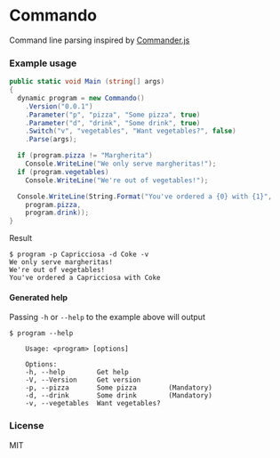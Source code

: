 # Commando
Command line parsing inspired by [Commander.js](https://github.com/tj/commander.js)

### Example usage
```csharp
public static void Main (string[] args)
{
  dynamic program = new Commando()
    .Version("0.0.1")
    .Parameter("p", "pizza", "Some pizza", true)
    .Parameter("d", "drink", "Some drink", true)
    .Switch("v", "vegetables", "Want vegetables?", false)
    .Parse(args);

  if (program.pizza != "Margherita")
    Console.WriteLine("We only serve margheritas!");
  if (program.vegetables)
    Console.WriteLine("We're out of vegetables!");

  Console.WriteLine(String.Format("You've ordered a {0} with {1}",
    program.pizza,
    program.drink));
}
```
Result
```
$ program -p Capricciosa -d Coke -v
We only serve margheritas!
We're out of vegetables!
You've ordered a Capricciosa with Coke
```

#### Generated help
Passing `-h` or `--help` to the example above will output
```
$ program --help

	Usage: <program> [options]

	Options:
	-h, --help        Get help          
	-V, --Version     Get version       
	-p, --pizza       Some pizza        (Mandatory)
	-d, --drink       Some drink        (Mandatory)
	-v, --vegetables  Want vegetables?  

```

### License
MIT
